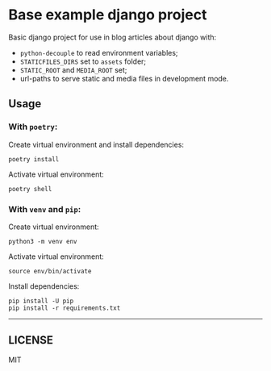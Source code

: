 # Base example django project

Basic django project for use in blog articles about django with:

- `python-decouple` to read environment variables;
- `STATICFILES_DIRS` set to `assets` folder;
- `STATIC_ROOT` and `MEDIA_ROOT` set;
- url-paths to serve static and media files in development mode.

## Usage

### With `poetry`:

Create virtual environment and install dependencies:

    poetry install

Activate virtual environment:

    poetry shell  

### With `venv` and `pip`:

Create virtual environment:

    python3 -m venv env

Activate virtual environment:

    source env/bin/activate

Install dependencies:

    pip install -U pip
    pip install -r requirements.txt

---

## LICENSE

MIT
